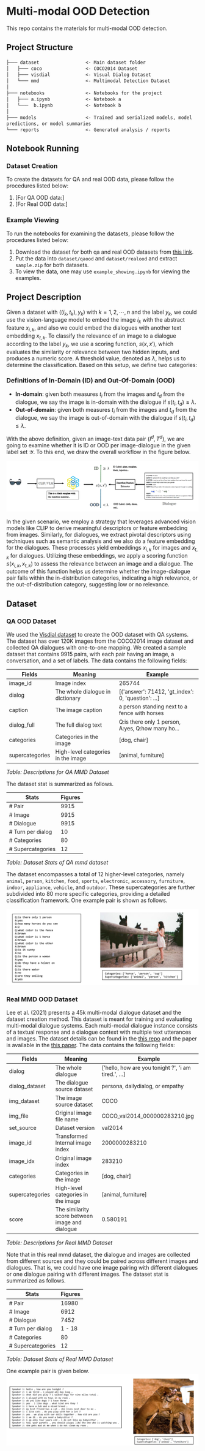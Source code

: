 # Multi-modal OOD Detection
This repo contains the materials for multi-modal OOD detection.


## Project Structure

```
├─── dataset                 <- Main dataset folder
│   ├─── coco                <- COCO2014 Dataset
│   ├─── visdial             <- Visual Dialog Dataset
│   └─── mmd                 <- Multimodal Detection Dataset
│
├─── notebooks               <- Notebooks for the project
│   ├─── a.ipynb             <- Notebook a
│   └───  b.ipynb            <- Notebook b
│   
├─── models                  <- Trained and serialized models, model predictions, or model summaries
└─── reports                 <- Generated analysis / reports 
```

## Notebook Running

### Dataset Creation
To create the datasets for QA and real OOD data, please follow the procedures listed below:
1. \[For QA OOD data:\]
2. \[For Real OOD data:\]


### Example Viewing
To run the notebooks for examining the datasets, please follow the procedures listed below:
1. Download the dataset for both qa and real OOD datasets from [this link](https://drive.google.com/drive/folders/1w4OO7s4HYhpimZiPhIv2JdWN6Pc0d8_S?usp=sharing).
2. Put the data into `dataset/qaood` and `dataset/realood` and extract `sample.zip` for both datasets.
3. To view the data, one may use `example_showing.ipynb` for viewing the examples.

## Project Description
Given a dataset with $((i_k, t_k), y_k)$ with $k = 1, 2, \cdots, n$ and the label $y_k$, we could use the vision-language model to embed the image $i_k$ with the abstract feature $x_{i,k}$, and also we could embed the dialogues with another text embedding $x_{t,k}$. To classify the relevance of an image to a dialogue according to the label $y_k$, we use a scoring function, $s(x, x')$, which evaluates the similarity or relevance between two hidden inputs, and produces a numeric score. A threshold value, denoted as $\lambda$, helps us to determine the classification. Based on this setup, we define two categories:

### Definitions of In-Domain (ID) and Out-Of-Domain (OOD)
- **In-domain**: given both measures $t_i$ from the images and $t_d$ from the dialogue, we say the image is in-domain with the dialogue if $s(t_i, t_d) \geq \lambda$. 
- **Out-of-domain**: given both measures $t_i$ from the images and $t_d$ from the dialogue, we say the image is out-of-domain with the dialogue if $s(t_i, t_d) \leq \lambda$. 

With the above definition, given an image-text data pair $(I^d, T^d)$, we are going to examine whether it is ID or OOD per image-dialogue in the given label set $\mathcal{Y}$. To this end, we draw the overall workflow in the figure below.

![The workflow of dialogue OOD](figures/OOD_figure2.png "The workflow of dialogue OOD")

In the given scenario, we employ a strategy that leverages advanced vision models like CLIP to derive meaningful descriptors or feature embedding from images. Similarly, for dialogues, we extract pivotal descriptors using techniques such as semantic analysis and we also do a feature embedding for the dialogues. These processes yield embeddings $x_{i,k}$ for images and $x_{t,k}$ for dialogues. Utilizing these embeddings, we apply a scoring function $s(x_{i,k}, x_{t,k})$ to assess the relevance between an image and a dialogue. The outcome of this function helps us determine whether the image-dialogue pair falls within the in-distribution categories, indicating a high relevance, or the out-of-distribution category, suggesting low or no relevance.



## Dataset

### QA OOD Dataset

We used the [Visdial dataset](https://visualdialog.org/) to create the OOD dataset with QA systems. The dataset has over 120K images from the COCO2014 image dataset and collected QA dialogues with one-to-one mapping. We created a sample dataset that contains 9915 pairs, with each pair having an image, a conversation, and a set of labels. The data contains the following fields:

| Fields         | Meaning                              | Example                                          |
|----------------|--------------------------------------|--------------------------------------------------|
| image_id       | Image index                          | 265744                                           |
| dialog         | The whole dialogue in dictionary     | [{'answer': 71412, 'gt_index': 0, 'question': ...] |
| caption        | The image caption                    | a person standing next to a fence with horses    |
| dialog_full    | The full dialog text                 | Q:is there only 1 person, A:yes, Q:how many ho... |
| categories     | Categories in the image              | [dog, chair]                                     |
| supercategories | High-level categories in the image  | [animal, furniture]                              |

*Table: Descriptions for QA MMD Dataset*

The dataset stat is summarized as follows.

| Stats               | Figures |
|---------------------|---------|
| # Pair              | 9915    |
| # Image             | 9915    |
| # Dialogue          | 9915    |
| # Turn per dialog   | 10      |
| # Categories        | 80      |
| # Supercategories   | 12      |

*Table: Dataset Stats of QA mmd dataset*

The dataset encompasses a total of 12 higher-level categories, namely `animal`, `person`, `kitchen`, `food`, `sports`, `electronic`, `accessory`, `furniture`, `indoor`, `appliance`, `vehicle`, and `outdoor`. These supercategories are further subdivided into 80 more specific categories, providing a detailed classification framework. One example pair is shown as follows.

![Example pair of QA mmd dataset](figures/example_qa_mmd.png)


### Real MMD OOD Dataset
Lee et al. (2021) presents a 45k multi-modal dialogue dataset and the dataset creation method. This dataset is meant for training and evaluating multi-modal dialogue systems. Each multi-modal dialogue instance consists of a textual response and a dialogue context with multiple text utterances and images. The dataset details can be found in the [this repo](https://github.com/shh1574/multi-modal-dialogue-dataset) and the paper is available in the [this paper](https://aclanthology.org/2021.acl-short.113.pdf). The data contains the following fields:

| Fields          | Meaning                           | Example                                 |
|-----------------|-----------------------------------|-----------------------------------------|
| dialog          | The whole dialogue                | ['hello, how are you tonight ?', 'i am tired.', ...] |
| dialog_dataset  | The dialogue source dataset       | persona, dailydialog, or empathy       |
| img_dataset     | The image source dataset          | COCO                                    |
| img_file        | Original image file name          | COCO_val2014_000000283210.jpg           |
| set_source      | Dataset version                   | val2014                                 |
| image_id        | Transformed Internal image index  | 2000000283210                           |
| image_idx       | Original image index              | 283210                                  |
| categories      | Categories in the image           | [dog, chair]                            |
| supercategories | High-level categories in the image | [animal, furniture]                     |
| score           | The similarity score between image and dialogue | 0.580191          |

*Table: Descriptions for Real MMD Dataset*

Note that in this real mmd dataset, the dialogue and images are collected from different sources and they could be paired across different images and dialogues. That is, we could have one image pairing with different dialogues or one dialogue pairing with different images. The dataset stat is summarized as follows.

| Stats             | Figures |
|-------------------|---------|
| # Pair            | 16980   |
| # Image           | 6912    |
| # Dialogue        | 7452    |
| # Turn per dialog | 1 - 18  |
| # Categories      | 80      |
| # Supercategories | 12      |

*Table: Dataset Stats of Real MMD Dataset*

One example pair is given below.
![Example pair of real mmd dataset](figures/example_real_mmd.png)



